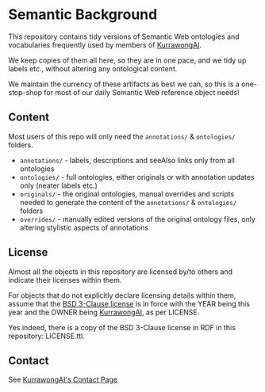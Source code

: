 # Semantic Background

This repository contains tidy versions of Semantic Web ontologies and vocabularies frequently used by members of [KurrawongAI](https://kurrawong.ai). 

We keep copies of them all here, so they are in one pace, and we tidy up labels etc., without altering any ontological content.

We maintain the currency of these artifacts as best we can, so this is a one-stop-shop for most of our daily Semantic Web reference object needs!



## Content

Most users of this repo will only need the `annotations/` & `ontologies/` folders.

* `annotations/` - labels, descriptions and seeAlso links only from all ontologies
* `ontologies/` - full ontologies, either originals or with annotation updates only (neater labels etc.)
* `originals/` - the original ontologies, manual overrides and scripts needed to generate the content of the `annotations/` & `ontologies/` folders 
* `overrides/` - manually edited versions of the original ontology files, only altering stylistic aspects of annotations

## License

Almost all the objects in this repository are licensed by/to others and indicate their licenses within them.

For objects that do not explicitly declare licensing details within them, assume that the [BSD 3-Clause license](https://opensource.org/license/BSD-3-clause/) is in force with the YEAR being this year and the OWNER being [KurrawongAI](https://kurrawong.ai), as per LICENSE.

Yes indeed, there is a copy of the BSD 3-Clause license in RDF in this repository: LICENSE.ttl.

## Contact

See [KurrawongAI's Contact Page](https://kurrawong.ai/contact)
